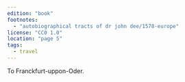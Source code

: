 ```yaml
---
edition: "book"
footnotes:
  - "autobiographical tracts of dr john dee/1578-europe"
license: "CC0 1.0"
location: "page 5"
tags:
  - travel
---
```

To
Franckfurt-uppon-Oder.
